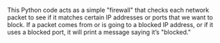 This Python code acts as a simple "firewall" that checks each network packet to see if it matches certain IP addresses or ports that we want to block. If a packet comes from or is going to a blocked IP address, or if it uses a blocked port, it will print a message saying it’s "blocked."
